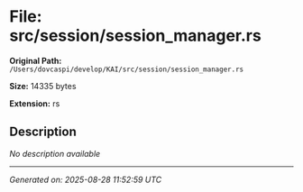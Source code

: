 # File: src/session/session_manager.rs

**Original Path:** `/Users/dovcaspi/develop/KAI/src/session/session_manager.rs`

**Size:** 14335 bytes

**Extension:** rs

## Description

*No description available*

---
*Generated on: 2025-08-28 11:52:59 UTC*
